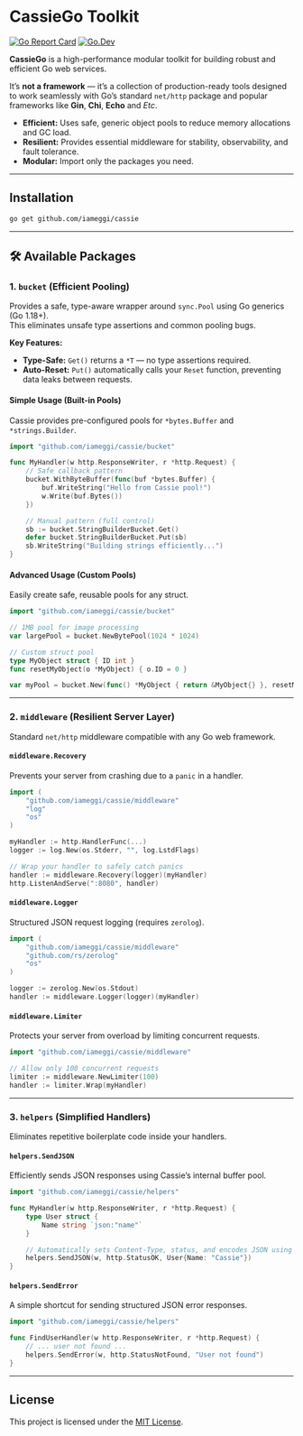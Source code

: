 # CassieGo Toolkit

[![Go Report Card](https://goreportcard.com/badge/github.com/iameggi/cassie)](https://goreportcard.com/report/github.com/iameggi/cassie)
[![Go.Dev](https://pkg.go.dev/badge/github.com/iameggi/cassie)](https://pkg.go.dev/github.com/iameggi/cassie)

**CassieGo** is a high-performance modular toolkit for building robust and efficient Go web services.

It’s **not a framework** — it’s a collection of production-ready tools designed to work seamlessly with Go’s standard `net/http` package and popular frameworks like **Gin**, **Chi**, **Echo** and *Etc*.

- **Efficient:** Uses safe, generic object pools to reduce memory allocations and GC load.  
- **Resilient:** Provides essential middleware for stability, observability, and fault tolerance.  
- **Modular:** Import only the packages you need.

---

##  Installation 

```bash
go get github.com/iameggi/cassie
```

---

## 🛠️ Available Packages

### 1\. `bucket` (Efficient Pooling)

Provides a safe, type-aware wrapper around `sync.Pool` using Go generics (Go 1.18+).  
This eliminates unsafe type assertions and common pooling bugs.

**Key Features:**
- **Type-Safe:** `Get()` returns a `*T` — no type assertions required.  
- **Auto-Reset:** `Put()` automatically calls your `Reset` function, preventing data leaks between requests.

#### Simple Usage (Built-in Pools)

Cassie provides pre-configured pools for `*bytes.Buffer` and `*strings.Builder`.

```go
import "github.com/iameggi/cassie/bucket"

func MyHandler(w http.ResponseWriter, r *http.Request) {
    // Safe callback pattern
    bucket.WithByteBuffer(func(buf *bytes.Buffer) {
        buf.WriteString("Hello from Cassie pool!")
        w.Write(buf.Bytes())
    })

    // Manual pattern (full control)
    sb := bucket.StringBuilderBucket.Get()
    defer bucket.StringBuilderBucket.Put(sb)
    sb.WriteString("Building strings efficiently...")
}
```

#### Advanced Usage (Custom Pools)

Easily create safe, reusable pools for any struct.

```go
import "github.com/iameggi/cassie/bucket"

// 1MB pool for image processing
var largePool = bucket.NewBytePool(1024 * 1024)

// Custom struct pool
type MyObject struct { ID int }
func resetMyObject(o *MyObject) { o.ID = 0 }

var myPool = bucket.New(func() *MyObject { return &MyObject{} }, resetMyObject)
```

---

### 2\. `middleware` (Resilient Server Layer)

Standard `net/http` middleware compatible with any Go web framework.

#### `middleware.Recovery`

Prevents your server from crashing due to a `panic` in a handler.

```go
import (
    "github.com/iameggi/cassie/middleware"
    "log"
    "os"
)

myHandler := http.HandlerFunc(...)
logger := log.New(os.Stderr, "", log.LstdFlags)

// Wrap your handler to safely catch panics
handler := middleware.Recovery(logger)(myHandler)
http.ListenAndServe(":8080", handler)
```

#### `middleware.Logger`

Structured JSON request logging (requires `zerolog`).

```go
import (
    "github.com/iameggi/cassie/middleware"
    "github.com/rs/zerolog"
    "os"
)

logger := zerolog.New(os.Stdout)
handler := middleware.Logger(logger)(myHandler)
```

#### `middleware.Limiter`

Protects your server from overload by limiting concurrent requests.

```go
import "github.com/iameggi/cassie/middleware"

// Allow only 100 concurrent requests
limiter := middleware.NewLimiter(100)
handler := limiter.Wrap(myHandler)
```

---

### 3\. `helpers` (Simplified Handlers)

Eliminates repetitive boilerplate code inside your handlers.

#### `helpers.SendJSON`

Efficiently sends JSON responses using Cassie’s internal buffer pool.

```go
import "github.com/iameggi/cassie/helpers"

func MyHandler(w http.ResponseWriter, r *http.Request) {
    type User struct {
        Name string `json:"name"`
    }

    // Automatically sets Content-Type, status, and encodes JSON using pooled buffers
    helpers.SendJSON(w, http.StatusOK, User{Name: "Cassie"})
}
```

#### `helpers.SendError`

A simple shortcut for sending structured JSON error responses.

```go
import "github.com/iameggi/cassie/helpers"

func FindUserHandler(w http.ResponseWriter, r *http.Request) {
    // ... user not found ...
    helpers.SendError(w, http.StatusNotFound, "User not found")
}
```

---

##  License

This project is licensed under the [MIT License](https://www.google.com/search?q=LICENSE).

